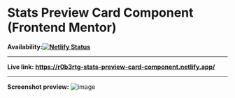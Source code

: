 # Stats Preview Card Component (Frontend Mentor)

**Availability:[![Netlify Status](https://api.netlify.com/api/v1/badges/0819e972-0fea-4cbe-b1f6-2899ae5b2262/deploy-status)](https://app.netlify.com/sites/r0b3rtg-stats-preview-card-component/deploys)**

---

**Live link: <https://r0b3rtg-stats-preview-card-component.netlify.app/>**

---

**Screenshot preview:**
![image](https://user-images.githubusercontent.com/54260004/147660884-9b8d94fe-5f43-4800-b7d4-d79f427c3366.png)
